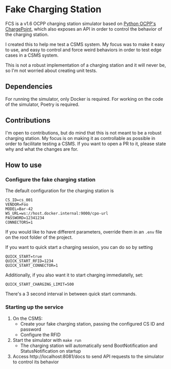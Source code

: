 # Fake Charging Station
FCS is a v1.6 OCPP charging station simulator based on [Python OCPP's ChargePoint](https://github.com/mobilityhouse/ocpp), which also exposes an API in order to control the behavior of the charging station.

I created this to help me test a CSMS system. My focus was to make it easy to use, and easy to control and force weird behaviors in order to test edge cases in a CSMS system.

This is not a robust implementation of a charging station and it will never be, so I'm not worried about creating unit tests.

## Dependencies
For running the simulator, only Docker is required. For working on the code of the simulator, Poetry is required.

## Contributions
I'm open to contributions, but do mind that this is not meant to be a robust charging station. My focus is on making it as controllable as possible in order to facilitate testing a CSMS.
If you want to open a PR to it, please state why and what the changes are for.

## How to use
### Configure the fake charging station
The default configuration for the charging station is
```
CS_ID=cs_001
VENDOR=Foo
MODEL=Bar-42
WS_URL=ws://host.docker.internal:9000/cpo-url
PASSWORD=12341234
CONNECTORS=1
```
If you would like to have different parameters, override them in an `.env` file on the root folder of the project.

If you want to quick start a charging session, you can do so by setting
```
QUICK_START=true
QUICK_START_RFID=1234
QUICK_START_CONNECTOR=1
```
Additionally, if you also want it to start charging immediatelly, set:
```
QUICK_START_CHARGING_LIMIT=500
```
There's a 3 second interval in between quick start commands.

### Starting up the service
1. On the CSMS:
   - Create your fake charging station, passing the configured CS ID and password
   - Configure the RFID
2. Start the simulator with `make run`   
   - The charging station will automatically send BootNotification and StatusNotification on startup
3. Access http://localhost:8081/docs to send API requests to the simulator to control its behavior
